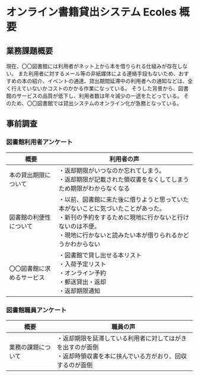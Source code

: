# オンライン書籍貸出システム Ecoles 概要

## 業務課題概要

現在、〇〇図書館には利用者がネット上から本を借りられる仕組みが存在しない。
また利用者に対するメール等の非紙媒体による連絡手段もないため、おすすめの本の紹介、イベントの通達、貸出期間延滞中の利用者への通知などは、全く行えていないかコストのかかる作業になっている。
そうした背景から、図書館のサービスの品質が低下し、利用者数は年々減少の一途をたどっている。
そのため、〇〇図書館では貸出システムのオンライン化が急務となっている。

## 事前調査

### 図書館利用者アンケート

| 概要 | 利用者の声 |
| ---- | ---------- |
|本の貸出期限について|・返却期限がいつなのか忘れてしまう。<br>・返却期限が記載された領収書をなくしてしまうため期限がわからなくなる<br>|
|図書館の利便性について|・以前、図書館に来た後に借りようと思っていた本がないことに気づいたことがあった。<br>・新刊の予約をするために現地に行かないと行けないのは不便。<br>・現地に行かないと読みたい本が借りられるかどうかわからない|
| 〇〇図書館に求めるサービス | ・図書館で貸し出せる本リスト<br>・入荷予定リスト<br>・オンライン予約<br>・郵送貸出・返却<br>・返却期限通知 |

### 図書館職員アンケート

| 概要 | 職員の声 |
| ---- | -------- |
| 業務の課題について | ・返却期限を延滞している利用者に対してはがきを出すのが面倒<br>・返却時領収書を本に挟んでいる方がおり、回収するのが面倒<br> | 


